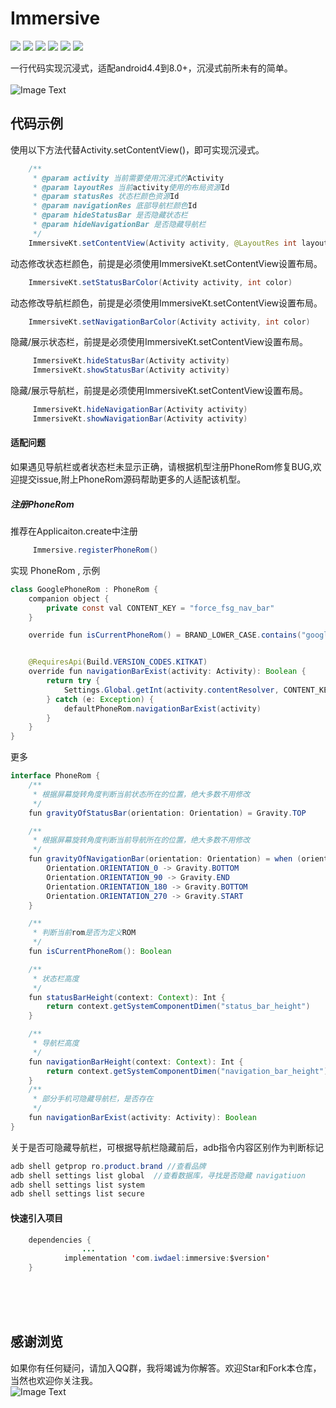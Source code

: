 # Immersive
![](https://img.shields.io/badge/platform-android-orange.svg)
![](https://img.shields.io/badge/language-java-yellow.svg)
![](https://jitpack.io/v/com.iwdael/immersive.svg)
![](https://img.shields.io/badge/build-passing-brightgreen.svg)
![](https://img.shields.io/badge/license-apache--2.0-green.svg)
![](https://img.shields.io/badge/api-19+-green.svg)

一行代码实现沉浸式，适配android4.4到8.0+，沉浸式前所未有的简单。
</br></br>
![Image Text](https://github.com/iwdael/immersive/blob/master/immersive.gif)
## 代码示例

使用以下方法代替Activity.setContentView()，即可实现沉浸式。
```Java
    /**
     * @param activity 当前需要使用沉浸式的Activity
     * @param layoutRes 当前activity使用的布局资源Id
     * @param statusRes 状态栏颜色资源Id
     * @param navigationRes 底部导航栏颜色Id
     * @param hideStatusBar 是否隐藏状态栏
     * @param hideNavigationBar 是否隐藏导航栏
     */
    ImmersiveKt.setContentView(Activity activity, @LayoutRes int layoutRes, int statusRes, int navigationRes, boolean hideStatusBar, boolean hideNavigationBar)
```
动态修改状态栏颜色，前提是必须使用ImmersiveKt.setContentView设置布局。
```Java
    ImmersiveKt.setStatusBarColor(Activity activity, int color)
```
动态修改导航栏颜色，前提是必须使用ImmersiveKt.setContentView设置布局。
```Java
    ImmersiveKt.setNavigationBarColor(Activity activity, int color)
```
 隐藏/展示状态栏，前提是必须使用ImmersiveKt.setContentView设置布局。
```Java
     ImmersiveKt.hideStatusBar(Activity activity)
     ImmersiveKt.showStatusBar(Activity activity)
```
 隐藏/展示导航栏，前提是必须使用ImmersiveKt.setContentView设置布局。
```Java
     ImmersiveKt.hideNavigationBar(Activity activity)
     ImmersiveKt.showNavigationBar(Activity activity)
```
#### 适配问题
如果遇见导航栏或者状态栏未显示正确，请根据机型注册PhoneRom修复BUG,欢迎提交issue,附上PhoneRom源码帮助更多的人适配该机型。
##### 注册PhoneRom
推荐在Applicaiton.create中注册
```Java
     Immersive.registerPhoneRom()
```
实现 PhoneRom , 示例
```Java
class GooglePhoneRom : PhoneRom {
    companion object {
        private const val CONTENT_KEY = "force_fsg_nav_bar"
    }

    override fun isCurrentPhoneRom() = BRAND_LOWER_CASE.contains("google")


    @RequiresApi(Build.VERSION_CODES.KITKAT)
    override fun navigationBarExist(activity: Activity): Boolean {
        return try {
            Settings.Global.getInt(activity.contentResolver, CONTENT_KEY) == 0
        } catch (e: Exception) {
            defaultPhoneRom.navigationBarExist(activity)
        }
    }
}
```
更多
```Java
interface PhoneRom {
    /**
     * 根据屏幕旋转角度判断当前状态所在的位置，绝大多数不用修改
     */
    fun gravityOfStatusBar(orientation: Orientation) = Gravity.TOP

    /**
     * 根据屏幕旋转角度判断当前导航所在的位置，绝大多数不用修改
     */
    fun gravityOfNavigationBar(orientation: Orientation) = when (orientation) {
        Orientation.ORIENTATION_0 -> Gravity.BOTTOM
        Orientation.ORIENTATION_90 -> Gravity.END
        Orientation.ORIENTATION_180 -> Gravity.BOTTOM
        Orientation.ORIENTATION_270 -> Gravity.START
    }

    /**
     * 判断当前rom是否为定义ROM
     */
    fun isCurrentPhoneRom(): Boolean

    /**
     * 状态栏高度
     */
    fun statusBarHeight(context: Context): Int {
        return context.getSystemComponentDimen("status_bar_height")
    }

    /**
     * 导航栏高度
     */
    fun navigationBarHeight(context: Context): Int {
        return context.getSystemComponentDimen("navigation_bar_height")
    }
    /**
     * 部分手机可隐藏导航栏，是否存在
     */
    fun navigationBarExist(activity: Activity): Boolean
}
```
关于是否可隐藏导航栏，可根据导航栏隐藏前后，adb指令内容区别作为判断标记
```Java
adb shell getprop ro.product.brand //查看品牌
adb shell settings list global  //查看数据库，寻找是否隐藏 navigatiuon
adb shell settings list system
adb shell settings list secure
```
#### 快速引入项目
```Java
	dependencies {
                ...
	        implementation 'com.iwdael:immersive:$version'
	}
```

<br><br><br>
## 感谢浏览
如果你有任何疑问，请加入QQ群，我将竭诚为你解答。欢迎Star和Fork本仓库，当然也欢迎你关注我。
<br>
![Image Text](https://github.com/iwdael/CarouselBanner/blob/master/qq_group.png)
